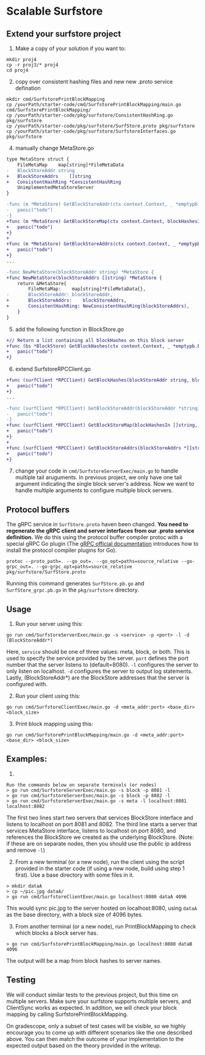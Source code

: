 # Scalable Surfstore

## Extend your surfstore project
1. Make a copy of your solution if you want to:
```shell
mkdir proj4
cp -r proj3/* proj4
cd proj4
```

2. copy over consistent hashing files and new new .proto service defination
```shell
mkdir cmd/SurfstorePrintBlockMapping
cp /yourPath/starter-code/cmd/SurfstorePrintBlockMapping/main.go cmd/SurfstorePrintBlockMapping/
cp /yourPath/starter-code/pkg/surfstore/ConsistentHashRing.go pkg/surfstore
cp /yourPath/starter-code/pkg/surfstore/SurfStore.proto pkg/surfstore
cp /yourPath/starter-code/pkg/surfstore/SurfstoreInterfaces.go pkg/surfstore
```

4. manually change MetaStore.go
```diff
type MetaStore struct {
	FileMetaMap    map[string]*FileMetaData
-	BlockStoreAddr string
+	BlockStoreAddrs    []string
+	ConsistentHashRing *ConsistentHashRing
	UnimplementedMetaStoreServer
}

-func (m *MetaStore) GetBlockStoreAddr(ctx context.Context, _ *emptypb.Empty) (*BlockStoreAddr, error) {
-	panic("todo")
-}
+func (m *MetaStore) GetBlockStoreMap(ctx context.Context, blockHashesIn *BlockHashes) (*BlockStoreMap, error) {
+	panic("todo")
+}
+
+func (m *MetaStore) GetBlockStoreAddrs(ctx context.Context, _ *emptypb.Empty) (*BlockStoreAddrs, error) {
+	panic("todo")
+}
...

-func NewMetaStore(blockStoreAddr string) *MetaStore {
+func NewMetaStore(blockStoreAddrs []string) *MetaStore {
	return &MetaStore{
		FileMetaMap:    map[string]*FileMetaData{},
-		BlockStoreAddr: blockStoreAddr,
+		BlockStoreAddrs:    blockStoreAddrs,
+		ConsistentHashRing: NewConsistentHashRing(blockStoreAddrs),
	}
}
```

5. add the following function in BlockStore.go
```diff
+// Return a list containing all blockHashes on this block server
+func (bs *BlockStore) GetBlockHashes(ctx context.Context, _ *emptypb.Empty) (*BlockHashes, error) {
+	panic("todo")
+}
```

6. extend SurfstoreRPCClient.go 
```diff
+func (surfClient *RPCClient) GetBlockHashes(blockStoreAddr string, blockHashes *[]string) error {
+	panic("todo")
+}
...

-func (surfClient *RPCClient) GetBlockStoreAddr(blockStoreAddr *string) error {
-	panic("todo")
-}
+func (surfClient *RPCClient) GetBlockStoreMap(blockHashesIn []string, blockStoreMap *map[string][]string) error {
+	panic("todo")
+}
+
+func (surfClient *RPCClient) GetBlockStoreAddrs(blockStoreAddrs *[]string) error {
+	panic("todo")
+}
```

7. change your code in `cmd/SurfstoreServerExec/main.go` to handle multiple tail aruguments. In previous project, we only have one tail argument indicating the single block server's address. Now we want to handle multiple arguments to configure multiple block servers. 



## Protocol buffers

<!-- ```diff
service BlockStore {
    rpc GetBlock (BlockHash) returns (Block) {}
    rpc PutBlock (Block) returns (Success) {}
    rpc HasBlocks (BlockHashes) returns (BlockHashes) {}
+   rpc GetBlockHashes (google.protobuf.Empty) returns (BlockHashes) {}
}

service MetaStore {
    rpc GetFileInfoMap(google.protobuf.Empty) returns (FileInfoMap) {}
    rpc UpdateFile(FileMetaData) returns (Version) {}
-   rpc GetBlockStoreAddr(google.protobuf.Empty) returns (BlockStoreAddr) {}
+   rpc GetBlockStoreMap(BlockHashes) returns (BlockStoreMap) {}
+   rpc GetBlockStoreAddrs(google.protobuf.Empty) returns (BlockStoreAddrs) {}
}
``` -->

The gRPC service in `SurfStore.proto` haven been changed. **You need to regenerate the gRPC client and server interfaces from our .proto service definition.** We do this using the protocol buffer compiler protoc with a special gRPC Go plugin (The [gRPC official documentation](https://grpc.io/docs/languages/go/basics/) introduces how to install the protocol compiler plugins for Go).

```shell
protoc --proto_path=. --go_out=. --go_opt=paths=source_relative --go-grpc_out=. --go-grpc_opt=paths=source_relative pkg/surfstore/SurfStore.proto
```

Running this command generates `SurfStore.pb.go` and `SurfStore_grpc.pb.go` in the `pkg/surfstore` directory.



## Usage
1. Run your server using this:
```shell
go run cmd/SurfstoreServerExec/main.go -s <service> -p <port> -l -d (BlockStoreAddr*)
```
Here, `service` should be one of three values: meta, block, or both. This is used to specify the service provided by the server. `port` defines the port number that the server listens to (default=8080). `-l` configures the server to only listen on localhost. `-d` configures the server to output log statements. Lastly, (BlockStoreAddr\*) are the BlockStore addresses that the server is configured with. 

2. Run your client using this:
```shell
go run cmd/SurfstoreClientExec/main.go -d <meta_addr:port> <base_dir> <block_size>
```

3. Print block mapping using this:
```shell
go run cmd/SurfstorePrintBlockMapping/main.go -d <meta_addr:port> <base_dir> <block_size>
```

## Examples:

1.
```shell
Run the commands below on separate terminals (or nodes)
> go run cmd/SurfstoreServerExec/main.go -s block -p 8081 -l
> go run cmd/SurfstoreServerExec/main.go -s block -p 8082 -l
> go run cmd/SurfstoreServerExec/main.go -s meta -l localhost:8081 localhost:8082
```
The first two lines start two servers that services BlockStore interface and listens to localhost on port 8081 and 8082. The third line starts a server that services MetaStore interface, listens to localhost on port 8080, and references the BlockStore we created as the underlying BlockStore. (Note: if these are on separate nodes, then you should use the public ip address and remove `-l`)

2. From a new terminal (or a new node), run the client using the script provided in the starter code (if using a new node, build using step 1 first). Use a base directory with some files in it.
```shell
> mkdir dataA
> cp ~/pic.jpg dataA/ 
> go run cmd/SurfstoreClientExec/main.go localhost:8080 dataA 4096
```
This would sync pic.jpg to the server hosted on localhost:8080, using `dataA` as the base directory, with a block size of 4096 bytes.

3. From another terminal (or a new node), run PrintBlockMapping to check which blocks a block server has. 
```shell
> go run cmd/SurfstorePrintBlockMapping/main.go localhost:8080 dataB 4096
```
The output willl be a map from block hashes to server names. 

## Testing 
We will conduct similar tests to the previous project, but this time on multiple servers. Make sure your surfstore supports multiple servers, and ClientSync works as expected. In addition, we will check your block mapping by calling SurfstorePrintBlockMapping. 

On gradescope, only a subset of test cases will be visible, so we highly encourage you to come up with different scenarios like the one described above. You can then match the outcome of your implementation to the expected output based on the theory provided in the writeup.